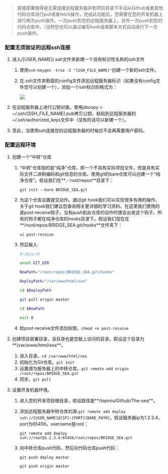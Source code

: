 > 直接部署值得是无需连接远程服务器并到项目目录下手动从Github或者其他代码仓库进行pull或者fetch操作，完成此功能后，您需要在您的开发机器上进行两次push操作，一次push到您的远程服务器上，另外一次push到您的代码仓库中。（当然您也可以通过编写hook或者脚本方式自动进行下一次push操作。

### 配置无须验证的远程ssh连接

1. 进入/[USER_NAME]/.ssh文件夹新建一个具有标识性名称的ssh文件

   1. 使用`ssh-keygen -trsa -C "[SSH_FILE_NAME]"`创建一个新的ssh文件。

   2. 在.ssh文件夹鞋面的config文件添加远程服务器标识（如果没有config文件您可以创建一个），添加一个ssh标识的格式为：

      <img src="http://23.106.158.25:8080/Project_BackSky_New/data/uploadimg/compressed/table.jpg" data-full="http://23.106.158.25:8080/Project_BackSky_New/data/uploadimg/full/table.png">

2. 在远程服务器上进行公钥对接。使用pbcopy < ~/.ssh/[SSH_FILE_NAME].pub拷贝公钥，粘贴到远程服务器的~/.ssh/authorized_keys文件中（没有的话可以新建一个）。

3. 至此，当使用ssh连接您的远程服务器的时候应不会再需要用户密码。

### 配置远程环境

1. 创建一个“中转”仓库

   1. “中转”仓库指的是“纯净”仓库，即一个不具有实际项目文件，但是具有实际文件二进制编码和git信息的仓库。使用git的bare仓库可以创建一个“纯净仓库”。假设我们在**／root/repos**目录下：

      `git init --bare BRIDGE_SEA.git`

   2. 为这个仓库设置提交动作。通过git hook我们可以实现很多有用的操作。关于git hook我们建议您查阅相关更详细的学习资料。在这里我们使用的是post-receive钩子，当有push到此仓库的动作时便会出发这个钩子。所有的狗子都在纯净仓库的hooks目录下。假设我们现在在**/root/repos/BRIDGE_SEA.git/hooks**文件夹下：

      `vi post-receive`

   3. 然后输入:

      ```sh
      #!/bin/sh

      unset GIT_DIR

      NowPath="/root/repos/BRIDGE_SEA.git/hooks"

      DeployPath="/var/www/html/sea"

      cd $DeployPath

      git pull origin master

      cd $NowPath

      exit 0
      ```

   4. 给post-receive文件添加权限。`chmod +x post-receive`

2. 创建项目部署目录，该目录也是您献上访问的目录。假设这个目录为**/var/www/html/sea**。

   1. 进入目录。`cd /var/www/html/sea`
   2. 初始化为Git仓库。`git init`
   3. 设置源为服务器上的中转仓库。`git remote add origin /root/repos/BRIDGE_SEA.git`
   4. 同步。`git pull`

3. 设置开发机器环境。

   1. 进入您的开发项目根目录，假设路径是**/topiniu/Github/The-sea**。

   2. 添加远程服务器中转仓库的源.`git remote add deploy ssh://[USER_NAME]@[IP]:[PORT][BARE_PATH]`。假设服务器ip为1.2.3.4，port为65456，username是root：

      `git remote add deploy ssh://root@1.2.3.4:65456/root/repos/BRIDGE_SEA.git`

   3. 向中转仓库push代码，然后向代码仓库push代码：

      `git push deploy master`

      `git push origin master`


